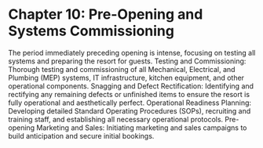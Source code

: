 # Chapter 10: Pre-Opening and Systems Commissioning
The period immediately preceding opening is intense, focusing on testing all systems and preparing the resort for guests.
Testing and Commissioning: Thorough testing and commissioning of all Mechanical, Electrical, and Plumbing (MEP) systems, IT infrastructure, kitchen equipment, and other operational components.
Snagging and Defect Rectification: Identifying and rectifying any remaining defects or unfinished items to ensure the resort is fully operational and aesthetically perfect.
Operational Readiness Planning: Developing detailed Standard Operating Procedures (SOPs), recruiting and training staff, and establishing all necessary operational protocols.
Pre-opening Marketing and Sales: Initiating marketing and sales campaigns to build anticipation and secure initial bookings.